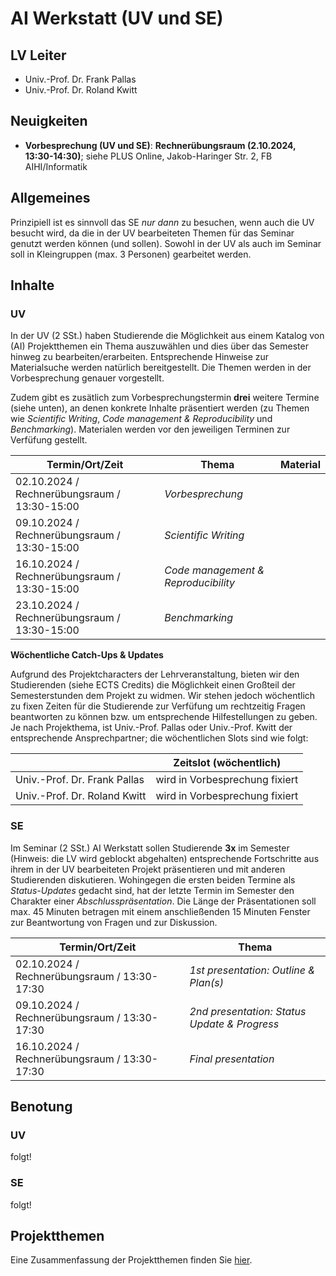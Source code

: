 # AI Werkstatt (UV und SE)

## LV Leiter

- Univ.-Prof. Dr. Frank Pallas
- Univ.-Prof. Dr. Roland Kwitt

## Neuigkeiten

- **Vorbesprechung (UV und SE)**: **Rechnerübungsraum (2.10.2024, 13:30-14:30)**; siehe PLUS Online, Jakob-Haringer Str. 2, FB AIHI/Informatik

## Allgemeines

Prinzipiell ist es sinnvoll das SE *nur dann* zu besuchen, wenn auch die UV besucht wird, da die in der UV bearbeiteten Themen für das Seminar genutzt werden können (und sollen). Sowohl in der UV als auch im Seminar soll in Kleingruppen (max. 3 Personen) gearbeitet werden.

## Inhalte

### UV

In der UV (2 SSt.) haben Studierende die Möglichkeit aus einem Katalog von (AI) Projektthemen ein Thema auszuwählen und dies über das Semester hinweg zu bearbeiten/erarbeiten. Entsprechende Hinweise zur Materialsuche werden natürlich bereitgestellt. Die Themen werden in der Vorbesprechung genauer vorgestellt.

Zudem gibt es zusätlich zum Vorbesprechungstermin  **drei** weitere Termine (siehe unten), an denen konkrete Inhalte präsentiert werden (zu Themen wie *Scientific Writing*, *Code management & Reproducibility* und *Benchmarking*). Materialen werden vor den jeweiligen Terminen zur Verfüfung gestellt.

| **Termin/Ort/Zeit**  | **Thema** | **Material** | 
|---|---|---|
| 02.10.2024 / Rechnerübungsraum / 13:30-15:00 | *Vorbesprechung*                        | |
| 09.10.2024 / Rechnerübungsraum / 13:30-15:00 | *Scientific Writing*                    | |
| 16.10.2024 / Rechnerübungsraum / 13:30-15:00 | *Code management & Reproducibility*     | |
| 23.10.2024 / Rechnerübungsraum / 13:30-15:00 | *Benchmarking*                          | |

**Wöchentliche Catch-Ups & Updates**

Aufgrund des Projektcharacters der Lehrveranstaltung, bieten wir den Studierenden (siehe ECTS Credits) die Möglichkeit einen Großteil der Semesterstunden
dem Projekt zu widmen. Wir stehen jedoch wöchentlich zu fixen Zeiten für die Studierende zur Verfüfung um rechtzeitig Fragen beantworten zu können bzw. um entsprechende Hilfestellungen zu geben. Je nach Projekthema, ist Univ.-Prof. Pallas oder Univ.-Prof. Kwitt der entsprechende Ansprechpartner; die wöchentlichen Slots sind wie folgt:

|   | **Zeitslot (wöchentlich)**  |
|---|---|
| Univ.-Prof. Dr. Frank Pallas   | wird in Vorbesprechung fixiert  |
| Univ.-Prof. Dr. Roland Kwitt   | wird in Vorbesprechung fixiert  |

### SE

Im Seminar (2 SSt.) AI Werkstatt sollen Studierende **3x** im Semester (Hinweis: die LV wird geblockt abgehalten) entsprechende Fortschritte aus ihrem in der UV bearbeiteten Projekt präsentieren und mit anderen Studierenden diskutieren. Wohingegen die ersten beiden Termine als *Status-Updates* gedacht sind, hat der letzte Termin im Semester den Charakter einer *Abschlusspräsentation*. Die Länge der Präsentationen soll max. 45 Minuten betragen mit einem anschließenden 15 Minuten Fenster zur Beantwortung von Fragen und zur Diskussion.


| **Termin/Ort/Zeit**  | **Thema** |
|---|---|
| 02.10.2024 / Rechnerübungsraum / 13:30-17:30 | *1st presentation: Outline & Plan(s)*               |
| 09.10.2024 / Rechnerübungsraum / 13:30-17:30 | *2nd presentation: Status Update & Progress*         |
| 16.10.2024 / Rechnerübungsraum / 13:30-17:30 | *Final presentation*                                 |

## Benotung

### UV

folgt!

### SE

folgt!

## Projektthemen

Eine Zusammenfassung der Projektthemen finden Sie [hier](ProjectTopics.pdf).